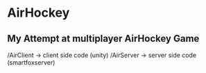 # AirHockey

## My Attempt at multiplayer AirHockey Game

/AirClient -> client side code (unity)
/AirServer -> server side code (smartfoxserver)
